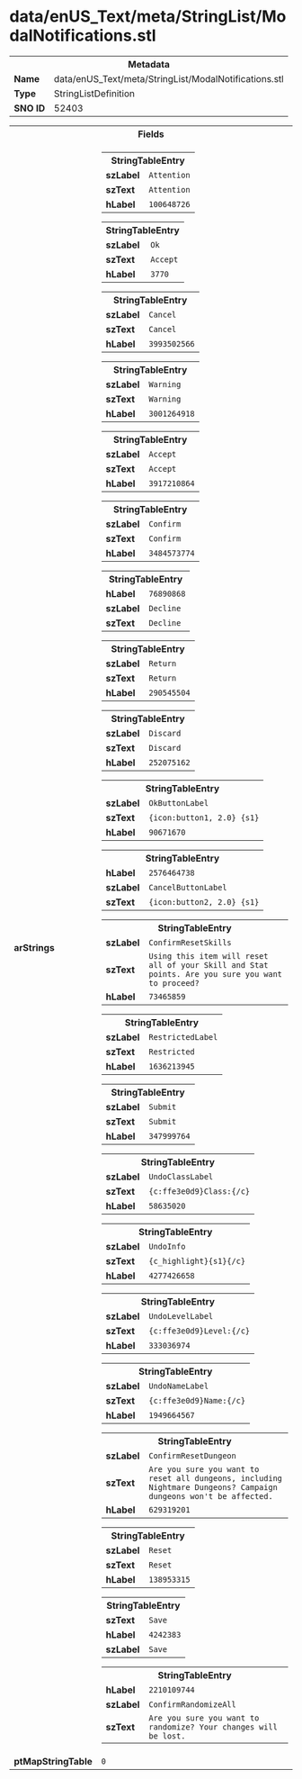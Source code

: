 <h1>data/enUS_Text/meta/StringList/ModalNotifications.stl</h1><table><tr><th colspan="100%">Metadata</th></tr><tr><td><b>Name</b></td><td>data/enUS_Text/meta/StringList/ModalNotifications.stl</td></tr><tr><td><b>Type</b></td><td>StringListDefinition</td></tr><tr><td><b>SNO ID</b></td><td>52403</td></tr></table>

<table><tr><th colspan="100%">Fields</th></tr><tr><td><b>arStrings</b></td><td><table><tr><th colspan="100%">StringTableEntry</th></tr><tr><td><b>szLabel</b></td><td><code>Attention</code></td></tr><tr><td><b>szText</b></td><td><code>Attention</code></td></tr><tr><td><b>hLabel</b></td><td><code>100648726</code></td></tr></table>


<table><tr><th colspan="100%">StringTableEntry</th></tr><tr><td><b>szLabel</b></td><td><code>Ok</code></td></tr><tr><td><b>szText</b></td><td><code>Accept</code></td></tr><tr><td><b>hLabel</b></td><td><code>3770</code></td></tr></table>


<table><tr><th colspan="100%">StringTableEntry</th></tr><tr><td><b>szLabel</b></td><td><code>Cancel</code></td></tr><tr><td><b>szText</b></td><td><code>Cancel</code></td></tr><tr><td><b>hLabel</b></td><td><code>3993502566</code></td></tr></table>


<table><tr><th colspan="100%">StringTableEntry</th></tr><tr><td><b>szLabel</b></td><td><code>Warning</code></td></tr><tr><td><b>szText</b></td><td><code>Warning</code></td></tr><tr><td><b>hLabel</b></td><td><code>3001264918</code></td></tr></table>


<table><tr><th colspan="100%">StringTableEntry</th></tr><tr><td><b>szLabel</b></td><td><code>Accept</code></td></tr><tr><td><b>szText</b></td><td><code>Accept</code></td></tr><tr><td><b>hLabel</b></td><td><code>3917210864</code></td></tr></table>


<table><tr><th colspan="100%">StringTableEntry</th></tr><tr><td><b>szLabel</b></td><td><code>Confirm</code></td></tr><tr><td><b>szText</b></td><td><code>Confirm</code></td></tr><tr><td><b>hLabel</b></td><td><code>3484573774</code></td></tr></table>


<table><tr><th colspan="100%">StringTableEntry</th></tr><tr><td><b>hLabel</b></td><td><code>76890868</code></td></tr><tr><td><b>szLabel</b></td><td><code>Decline</code></td></tr><tr><td><b>szText</b></td><td><code>Decline</code></td></tr></table>


<table><tr><th colspan="100%">StringTableEntry</th></tr><tr><td><b>szLabel</b></td><td><code>Return</code></td></tr><tr><td><b>szText</b></td><td><code>Return</code></td></tr><tr><td><b>hLabel</b></td><td><code>290545504</code></td></tr></table>


<table><tr><th colspan="100%">StringTableEntry</th></tr><tr><td><b>szLabel</b></td><td><code>Discard</code></td></tr><tr><td><b>szText</b></td><td><code>Discard</code></td></tr><tr><td><b>hLabel</b></td><td><code>252075162</code></td></tr></table>


<table><tr><th colspan="100%">StringTableEntry</th></tr><tr><td><b>szLabel</b></td><td><code>OkButtonLabel</code></td></tr><tr><td><b>szText</b></td><td><code>{icon:button1, 2.0} {s1}</code></td></tr><tr><td><b>hLabel</b></td><td><code>90671670</code></td></tr></table>


<table><tr><th colspan="100%">StringTableEntry</th></tr><tr><td><b>hLabel</b></td><td><code>2576464738</code></td></tr><tr><td><b>szLabel</b></td><td><code>CancelButtonLabel</code></td></tr><tr><td><b>szText</b></td><td><code>{icon:button2, 2.0} {s1}</code></td></tr></table>


<table><tr><th colspan="100%">StringTableEntry</th></tr><tr><td><b>szLabel</b></td><td><code>ConfirmResetSkills</code></td></tr><tr><td><b>szText</b></td><td><code>Using this item will reset all of your Skill and Stat points. Are you sure you want to proceed?</code></td></tr><tr><td><b>hLabel</b></td><td><code>73465859</code></td></tr></table>


<table><tr><th colspan="100%">StringTableEntry</th></tr><tr><td><b>szLabel</b></td><td><code>RestrictedLabel</code></td></tr><tr><td><b>szText</b></td><td><code>Restricted</code></td></tr><tr><td><b>hLabel</b></td><td><code>1636213945</code></td></tr></table>


<table><tr><th colspan="100%">StringTableEntry</th></tr><tr><td><b>szLabel</b></td><td><code>Submit</code></td></tr><tr><td><b>szText</b></td><td><code>Submit</code></td></tr><tr><td><b>hLabel</b></td><td><code>347999764</code></td></tr></table>


<table><tr><th colspan="100%">StringTableEntry</th></tr><tr><td><b>szLabel</b></td><td><code>UndoClassLabel</code></td></tr><tr><td><b>szText</b></td><td><code>{c:ffe3e0d9}Class:{/c}</code></td></tr><tr><td><b>hLabel</b></td><td><code>58635020</code></td></tr></table>


<table><tr><th colspan="100%">StringTableEntry</th></tr><tr><td><b>szLabel</b></td><td><code>UndoInfo</code></td></tr><tr><td><b>szText</b></td><td><code>{c_highlight}{s1}{/c}</code></td></tr><tr><td><b>hLabel</b></td><td><code>4277426658</code></td></tr></table>


<table><tr><th colspan="100%">StringTableEntry</th></tr><tr><td><b>szLabel</b></td><td><code>UndoLevelLabel</code></td></tr><tr><td><b>szText</b></td><td><code>{c:ffe3e0d9}Level:{/c}</code></td></tr><tr><td><b>hLabel</b></td><td><code>333036974</code></td></tr></table>


<table><tr><th colspan="100%">StringTableEntry</th></tr><tr><td><b>szLabel</b></td><td><code>UndoNameLabel</code></td></tr><tr><td><b>szText</b></td><td><code>{c:ffe3e0d9}Name:{/c}</code></td></tr><tr><td><b>hLabel</b></td><td><code>1949664567</code></td></tr></table>


<table><tr><th colspan="100%">StringTableEntry</th></tr><tr><td><b>szLabel</b></td><td><code>ConfirmResetDungeon</code></td></tr><tr><td><b>szText</b></td><td><code>Are you sure you want to reset all dungeons, including Nightmare Dungeons? Campaign dungeons won't be affected.</code></td></tr><tr><td><b>hLabel</b></td><td><code>629319201</code></td></tr></table>


<table><tr><th colspan="100%">StringTableEntry</th></tr><tr><td><b>szLabel</b></td><td><code>Reset</code></td></tr><tr><td><b>szText</b></td><td><code>Reset</code></td></tr><tr><td><b>hLabel</b></td><td><code>138953315</code></td></tr></table>


<table><tr><th colspan="100%">StringTableEntry</th></tr><tr><td><b>szText</b></td><td><code>Save</code></td></tr><tr><td><b>hLabel</b></td><td><code>4242383</code></td></tr><tr><td><b>szLabel</b></td><td><code>Save</code></td></tr></table>


<table><tr><th colspan="100%">StringTableEntry</th></tr><tr><td><b>hLabel</b></td><td><code>2210109744</code></td></tr><tr><td><b>szLabel</b></td><td><code>ConfirmRandomizeAll</code></td></tr><tr><td><b>szText</b></td><td><code>Are you sure you want to randomize? Your changes will be lost. </code></td></tr></table>


</td></tr><tr><td><b>ptMapStringTable</b></td><td><code>0</code></td></tr></table>

